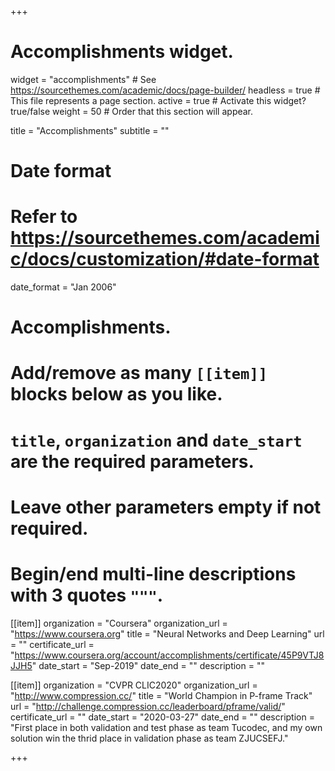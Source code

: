 +++
# Accomplishments widget.
widget = "accomplishments"  # See https://sourcethemes.com/academic/docs/page-builder/
headless = true  # This file represents a page section.
active = true  # Activate this widget? true/false
weight = 50  # Order that this section will appear.

title = "Accomplish&shy;ments"
subtitle = ""

# Date format
#   Refer to https://sourcethemes.com/academic/docs/customization/#date-format
date_format = "Jan 2006"

# Accomplishments.
#   Add/remove as many `[[item]]` blocks below as you like.
#   `title`, `organization` and `date_start` are the required parameters.
#   Leave other parameters empty if not required.
#   Begin/end multi-line descriptions with 3 quotes `"""`.

[[item]]
  organization = "Coursera"
  organization_url = "https://www.coursera.org"
  title = "Neural Networks and Deep Learning"
  url = ""
  certificate_url = "https://www.coursera.org/account/accomplishments/certificate/45P9VTJ8JJH5"
  date_start = "Sep-2019"
  date_end = ""
  description = ""

[[item]]
  organization = "CVPR CLIC2020"
  organization_url = "http://www.compression.cc/"
  title = "World Champion in P-frame Track"
  url = "http://challenge.compression.cc/leaderboard/pframe/valid/"
  certificate_url = ""
  date_start = "2020-03-27"
  date_end = ""
  description = "First place in both validation and test phase as team Tucodec, and my own solution win the thrid place in validation phase as team ZJUCSEFJ."


+++
